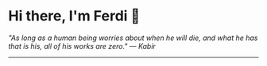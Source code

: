 <h1>Hi there, I'm Ferdi 👋</h1>

<p><em>
  "As long as a human being worries about when he will die, and what he has that is his, all of his works are zero." — Kabir
</em></p>

---
